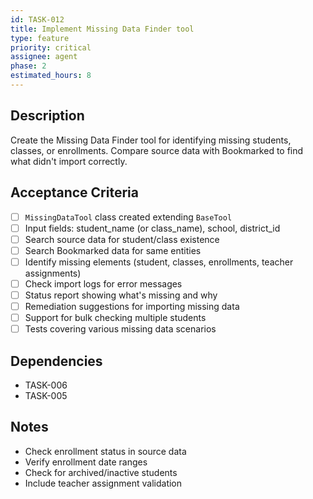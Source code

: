 ```yaml
---
id: TASK-012
title: Implement Missing Data Finder tool
type: feature
priority: critical
assignee: agent
phase: 2
estimated_hours: 8
---
```


## Description
Create the Missing Data Finder tool for identifying missing students, classes, or enrollments. Compare source data with Bookmarked to find what didn't import correctly.

## Acceptance Criteria
- [ ] `MissingDataTool` class created extending `BaseTool`
- [ ] Input fields: student_name (or class_name), school, district_id
- [ ] Search source data for student/class existence
- [ ] Search Bookmarked data for same entities
- [ ] Identify missing elements (student, classes, enrollments, teacher assignments)
- [ ] Check import logs for error messages
- [ ] Status report showing what's missing and why
- [ ] Remediation suggestions for importing missing data
- [ ] Support for bulk checking multiple students
- [ ] Tests covering various missing data scenarios

## Dependencies
- TASK-006
- TASK-005

## Notes
- Check enrollment status in source data
- Verify enrollment date ranges
- Check for archived/inactive students
- Include teacher assignment validation
